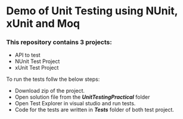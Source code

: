 # Demo of Unit Testing using NUnit, xUnit and Moq

### This repository contains 3 projects:
- API to test
- NUnit Test Project
- xUnit Test Project

To run the tests follw the below steps:
- Download zip of the project.
- Open solution file from the **_UnitTestingPractical_** folder
- Open Test Explorer in visual studio and run tests.
- Code for the tests are written in **_Tests_** folder of both test project.